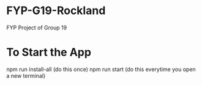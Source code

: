 # FYP-G19-Rockland
FYP Project of Group 19

# To Start the App
npm run install-all (do this once)
npm run start (do this everytime you open a new terminal)